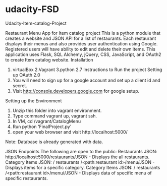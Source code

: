 # udacity-FSD
Udacity-Item-catalog-Project

Restaurant Menu App for Item catalog project This is a python module that creates a
website and JSON API for a list of restaurants. Each restaurant displays their menus
and also provides user authentication using Google. Registered users will have ability
to edit and delete their own items. This application uses Flask, SQL Alchemy, jQuery,
CSS, JavaScript, and OAuth2 to create Item catalog website.
Installation
1. virtualBox
2.Vagrant
3.python 2.7
Instructions to Run the project
Setting up OAuth 2.0
1. You will need to sign up for a google account and set up a client id and secret.
2. Visit http://console.developers.google.com for google setup.

Setting up the Environment
1. Unzip this folder into vagrant environment.
2. Type command vagrant up, vagrant ssh.
3. In VM, cd /vagrant/CatalogMenu
4. Run python 'FinalProject.py'
5. open your web browser and visit http://localhost:5000/

Note: Database is already generated with data.

JSON Endpoints
The following are open to the public:
Restaurants JSON: http://localhost:5000/restaurants/JSON - Displays the all
restaurants.
Category Items JSON: / restaurants /<path:restaurant id>/menu/JSON - Displays items
for a specific category.
Category Items JSON: / restaurants /<path:restaurant id>/menu/<menuId>/JSON -
Displays data of specific menu of specific restaurants.
